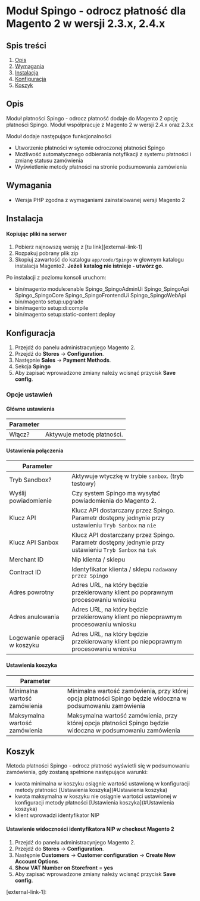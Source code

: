# Moduł Spingo - odrocz płatność dla Magento 2 w wersji 2.3.x, 2.4.x

## Spis treści

1. [Opis](#opis)
2. [Wymagania](#wymagania)
3. [Instalacja](#instalacja)
4. [Konfiguracja](#konfiguracja)
5. [Koszyk](#koszyk)

## Opis
Moduł płatności Spingo - odrocz płatność dodaje do Magento 2 opcję płatności Spingo.
Moduł współpracuje z Magento 2 w wersji 2.4.x oraz 2.3.x

Moduł dodaje następujące funkcjonalności
* Utworzenie płatności w sytemie odroczonej płatności Spingo
* Możliwość automatycznego odbierania notyfikacji z systemu płatności i zmianę statusu zamówienia
* Wyświetlenie metody płatności na stronie podsumowania zamówienia

## Wymagania
* Wersja PHP zgodna z wymaganiami zainstalowanej wersji Magento 2

## Instalacja
#### Kopiując pliki na serwer
1. Pobierz najnowszą wersję z [tu link][external-link-1]
2. Rozpakuj pobrany plik zip
3. Skopiuj zawartość do katalogu `app/code/Spingo` w głownym katalogu instalacja Magento2. **Jeżeli katalog nie istnieje - utwórz go.**

Po instalacji z poziomu konsoli uruchom:
* bin/magento module:enable Spingo_SpingoAdminUi Spingo_SpingoApi Spingo_SpingoCore Spingo_SpingoFrontendUi Spingo_SpingoWebApi
* bin/magento setup:upgrade
* bin/magento setup:di:compile
* bin/magento setup:static-content:deploy

## Konfiguracja
1. Przejdź do panelu administracynjego Magento 2.
2. Przejdź do  **Stores** -> **Configuration**.
3. Następnie **Sales** -> **Payment Methods**.
4. Sekcja **Spingo**
5. Aby zapisać wprowadzone zmiany należy wcisnąć przycisk **Save config**.

### Opcje ustawień
#### Główne ustawienia
| Parameter |                            |
|-----------|----------------------------|
| Włącz?    | Aktywuje metodę płatności. |

#### Ustawienia połączenia
| Parameter                    |                                                                                                       |
|------------------------------|-------------------------------------------------------------------------------------------------------|
| Tryb Sandbox?                | Aktywuje wtyczkę w trybie `sanbox`. (tryb testowy)                                                    |
| Wyślij powiadomienie         | Czy system Spingo ma wysyłać powiadomienia do Magento 2.                                              |
| Klucz API                    | Klucz API dostarczany przez Spingo. Parametr dostępny jednynie przy ustawieniu `Tryb Sanbox` na `nie` |
| Klucz API Sanbox             | Klucz API dostarczany przez Spingo. Parametr dostępny jednynie przy ustawieniu `Tryb Sanbox` na `tak` |
| Merchant ID                  | Nip klienta / sklepu                                                                                  |
| Contract ID                  | Identyfikator klienta / sklepu `nadawany przez Spingo`                                                |
| Adres powrotny               | Adres URL, na który będzie przekierowany klient po poprawnym procesowaniu wniosku                     |
| Adres anulowania             | Adres URL, na który będzie przekierowany klient po niepoprawnym procesowaniu wniosku                  |
| Logowanie operacji w koszyku | Adres URL, na który będzie przekierowany klient po niepoprawnym procesowaniu wniosku                  |

#### Ustawienia koszyka
| Parameter                     |                                                                                                             |
|-------------------------------|-------------------------------------------------------------------------------------------------------------|
| Minimalna wartość zamówienia  | Minimalna wartość zamówienia, przy której opcja płatności Spingo będzie widoczna w podsumowaniu zamówienia  |
| Maksymalna wartość zamówienia | Maksymalna wartość zamówienia, przy której opcja płatności Spingo będzie widoczna w podsumowaniu zamówienia |

## Koszyk
Metoda płatności Spingo - odrocz płatność wyświetli się w podsumowaniu zamówienia, gdy zostaną spełnione następujące warunki:
* kwota minimalna w koszyku osiągnie wartość ustawioną w konfiguracji metody płatności [Ustawienia koszyka](#Ustawienia koszyka)
* kwota maksymalna w koszyku nie osiągnie wartości ustawionej w konfiguracji metody płatności [Ustawienia koszyka](#Ustawienia koszyka)
* klient wprowadzi identyfikator NIP

#### Ustawienie widoczności identyfikatora NIP w checkout Magento 2
1. Przejdź do panelu administracynjego Magento 2.
2. Przejdź do  **Stores** -> **Configuration**.
3. Następnie **Customers** -> **Customer configuration** -> **Create New Account Options**.
4. **Show VAT Number on Storefront** = **yes**
5. Aby zapisać wprowadzone zmiany należy wcisnąć przycisk **Save config**.


<!--external links:-->
[external-link-1]: 
